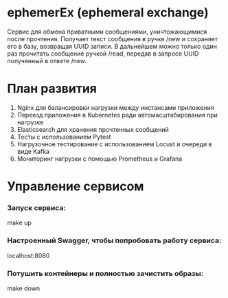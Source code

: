 # ephemerEx (ephemeral exchange)

Сервис для обмена приватными сообщениями, уничтожающимися после прочтения.
Получает текст сообщения в ручке /new и сохраняет его в базу, возвращая UUID записи.
В дальнейшем можно только один раз прочитать сообщение ручкой /read, передав в запросе UUID полученный в ответе /new.

# План развития
1. Nginx для балансировки нагрузки между инстансами приложения
2. Переезд приложения в Kubernetes ради автомасштабирования при нагрузке
3. Elasticsearch для хранения прочтенных сообщений
4. Тесты с использованием Pytest
5. Нагрузочное тестирование с использованием Locust и очереди в виде Kafka
6. Мониторинг нагрузки с помощью Prometheus и Grafana


# Управление сервисом

### Запуск сервиса:
make up

### Настроенный Swagger, чтобы попробовать работу сервиса:
localhost:8080

### Потушить контейнеры и полностью зачистить образы:
make down
